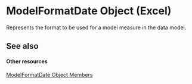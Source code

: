 
# ModelFormatDate Object (Excel)

Represents the format to be used for a model measure in the data model.


## See also


#### Other resources


[ModelFormatDate Object Members](ca0b5cc3-4396-84f3-add3-7581a84690a6.md)
